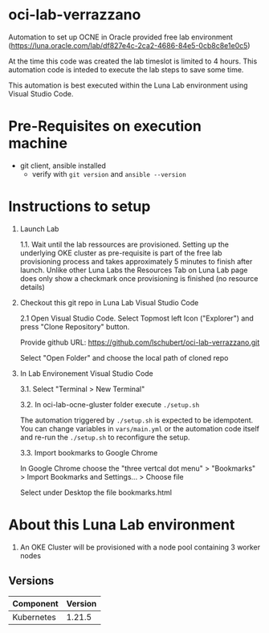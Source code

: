 # oci-lab-verrazzano
Automation to set up OCNE in Oracle provided free lab environment (https://luna.oracle.com/lab/df827e4c-2ca2-4686-84e5-0cb8c8e1e0c5)

At the time this code was created the lab timeslot is limited to 4 hours. This automation code is inteded to execute the lab steps to save some time.

This automation is best executed within the Luna Lab environment using Visual Studio Code.

# Pre-Requisites on execution machine
- git client, ansible installed
    - verify with ```git version``` and ```ansible --version```

# Instructions to setup

1. Launch Lab

    1.1. Wait until the lab ressources are provisioned. Setting up the underlying OKE cluster as pre-requisite is part of the free lab provisioning process and takes approximately 5 minutes to finish after launch. Unlike other Luna Labs the Resources Tab on Luna Lab page does only show a checkmark once provisioning is finished (no resource details) 

2. Checkout this git repo in Luna Lab Visual Studio Code

    2.1 Open Visual Studio Code. Select Topmost left Icon ("Explorer") and press "Clone Repository" button.
    
    Provide github URL: https://github.com/lschubert/oci-lab-verrazzano.git
    
    Select "Open Folder" and choose the local path of cloned repo

3. In Lab Environement Visual Studio Code

    3.1. Select "Terminal > New Terminal"

    3.2. In oci-lab-ocne-gluster folder execute ```./setup.sh```

    The automation triggered by ```./setup.sh``` is expected to be idempotent. You can change variables in ```vars/main.yml``` or the automation code itself and re-run the ```./setup.sh``` to reconfigure the setup.

    3.3. Import bookmarks to Google Chrome

    In Google Chrome choose the "three vertcal dot menu" > "Bookmarks" > Import Bookmarks and Settings... > Choose file 

    Select under Desktop the file bookmarks.html 

# About this Luna Lab environment

1. An OKE Cluster will be provisioned with a node pool containing 3 worker nodes

## Versions

| Component  | Version |
|------------|---------|
| Kubernetes | 1.21.5  |